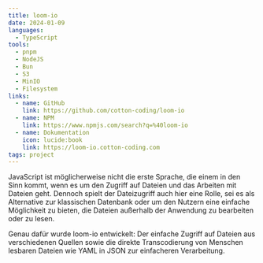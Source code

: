 ```yaml
---
title: loom-io
date: 2024-01-09
languages:
  - TypeScript
tools:
  - pnpm
  - NodeJS
  - Bun
  - S3
  - MinIO
  - Filesystem
links:
  - name: GitHub
    link: https://github.com/cotton-coding/loom-io
  - name: NPM
    link: https://www.npmjs.com/search?q=%40loom-io
  - name: Dokumentation
    icon: lucide:book
    link: https://loom-io.cotton-coding.com
tags: project
---
```


JavaScript ist möglicherweise nicht die erste Sprache, die einem in den Sinn kommt, wenn es um den Zugriff auf Dateien und das Arbeiten mit Dateien geht. Dennoch spielt der Dateizugriff auch hier eine Rolle, sei es als Alternative zur klassischen Datenbank oder um den Nutzern eine einfache Möglichkeit zu bieten, die Dateien außerhalb der Anwendung zu bearbeiten oder zu lesen.

Genau dafür wurde loom-io entwickelt: Der einfache Zugriff auf Dateien aus verschiedenen Quellen sowie die direkte Transcodierung von Menschen lesbaren Dateien wie YAML in JSON zur einfacheren Verarbeitung.
